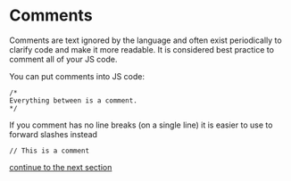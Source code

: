 # Comments

Comments are text ignored by the language and often exist periodically to clarify code and make it more readable. It is considered best practice to comment all of your JS code.

You can put comments into JS code:

```
/*
Everything between is a comment.
*/
```

If you comment has no line breaks (on a single line) it is easier to use to forward slashes instead

```
// This is a comment
```

[continue to the next section](https://github.com/dskrenta/learn-js/blob/master/core/operators.md) 
